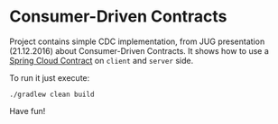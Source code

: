 # Consumer-Driven Contracts
Project contains simple CDC implementation, from JUG presentation (21.12.2016) about Consumer-Driven Contracts.
It shows how to use a [Spring Cloud Contract](https://github.com/spring-cloud/spring-cloud-contract)
on `client` and `server` side.

To run it just execute:

`./gradlew clean build`

Have fun!